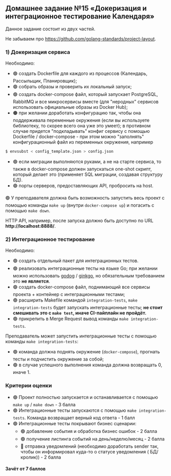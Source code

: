 ## Домашнее задание №15 «Докеризация и интеграционное тестирование Календаря»

Данное задание состоит из двух частей.

Не забываем про https://github.com/golang-standards/project-layout.

### 1) Докеризация сервиса
Необходимо:

* 🟢 создать Dockerfile для каждого из процессов (Календарь, Рассыльщик, Планировщик);
* 🟢 собрать образы и проверить их локальный запуск;
* 🟢 создать docker-compose файл, который запускает PostgreSQL, RabbitMQ и все микросервисы вместе
(для "неродных" сервисов использовать официальные образы из Docker Hub);
* 🟠 при желании доработать конфигурацию так, чтобы она поддерживала переменные окружения
(если вы используете библиотеку, то скорее всего она уже это умеет); в противном случае
придется "подкладывать" конфиг сервису с помощью Dockerfile / docker-compose -
при этом можно "заполнять" конфигурационный файл из переменных окружения, например
```bash
$ envsubst < config_template.json > config.json
```

* 🟢 если миграции выполняются руками, а не на старте сервиса, то также в docker-compose
должен запускаться one-shot скрипт, который делает это (применяет SQL миграции,
создавая структуру БД).
* 🟢 порты серверов, предоставляющих API, пробросить на host.

🟢 У преподавателя должна быть возможность запустить весь проект с помощью команды
`make up` (внутри `docker-compose up`) и погасить с помощью `make down`.

HTTP API, например, после запуска должно быть доступно по URL **http://localhost:8888/**.

### 2) Интеграционное тестирование
Необходимо:

* 🟢 создать отдельный пакет для интеграционных тестов.
* 🟢 реализовать интеграционные тесты на языке Go; при желании можно использовать
[godog](https://github.com/cucumber/godog) / [ginkgo](https://github.com/onsi/ginkgo), но
обязательным требованием это **не является**.
* 🟢 создать docker-compose файл, поднимающий все сервисы проекта + контейнер с интеграционными тестами;
* 🟢 расширить Makefile командой `integration-tests`, `make integration-tests` будет запускать интеграционные тесты;
**не стоит смешивать это с `make test`, иначе CI-пайплайн не пройдёт.**
* 🟢 прикрепить в Merge Request вывод команды `make integration-tests`.

Преподаватель может запустить интеграционные тесты с помощью команды `make integration-tests`:

- 🟢 команда должна поднять окружение (`docker-compose`), прогнать тесты и подчистить окружение за собой;
- 🟢 в случае успешного выполнения команда должна возвращать 0, иначе 1.

### Критерии оценки

- 🟢 Проект полностью запускается и останавливается с помощью `make up` / `make down` - 3 балла
- 🟢 Интеграционные тесты запускаются с помощью `make integration-tests`. Команда возвращает верный код ответа - 1 балл
- 🟢 Интеграционные тесты покрывают бизнес сценарии:
  - 🟢 добавление события и обработка бизнес ошибок - 2 балла
  - 🟢 получение листинга событий на день/неделю/месяц - 2 балла
  - 🔴 отправка уведомлений (необходимо доработать sender так, чтобы он информировал куда-то о статусе уведомления (
    БД/кролик)) - 2 балла

#### Зачёт от 7 баллов
